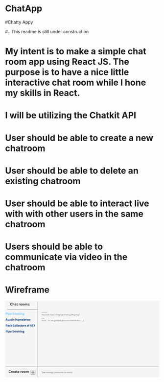 # ChatApp
#Chatty Appy

#...This readme is still under construction

# My intent is to make a simple chat room app using React JS.  The purpose is to have a nice little interactive chat room while I hone my skills in React.

# I will be utilizing the Chatkit API

# User should be able to create a new chatroom
# User should be able to delete an existing chatroom
# User should be able to interact live with with other users in the same chatroom
# Users should be able to communicate via video in the chatroom


# Wireframe
![WireframeQ2](/images/ChatApp.png)
